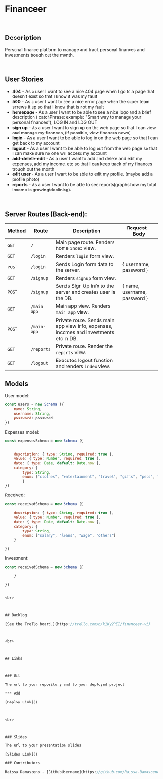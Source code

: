 # Financeer

<br>



## Description

Personal finance platform to manage and track personal finances and investments trough out the month.


<br>

## User Stories

- **404** - As a user I want to see a nice 404 page when I go to a page that doesn’t exist so that I know it was my fault
- **500** - As a user I want to see a nice error page when the super team screws it up so that I know that is not my fault
- **homepage** - As a user I want to be able to see a nice logo and a brief description ( catchPhrase: example: "Smart way to manage your personal finances"), LOG IN and LOG OUT 
- **sign up** - As a user I want to sign up on the web page so that I can view and manage my finances, (if possible, view finances news)
- **login** - As a user I want to be able to log in on the web page so that I can get back to my account
- **logout** -  As a user I want to be able to log out from the web page so that I can make sure no one will access my account
- **add-delete-edit** - As a user I want to add and delete and edit my expenses, add my income, etc so that I can keep track of my finances trough out the month
- **edit user** -  As a user I want to be able to edit my profile. (maybe add a profile photo)
- **reports** - As a user I want to be able to see reports(graphs how my total income is growing/declining).



<br>



## Server Routes (Back-end):



| **Method** | **Route**   | **Description**                                              | Request  - Body                |
| ---------- | ----------- | ------------------------------------------------------------ | ------------------------------ |
| `GET`      | `/`         | Main page route.  Renders home `index` view.                 |                                |
| `GET`      | `/login`    | Renders `login` form view.                                   |                                |
| `POST`     | `/login`    | Sends Login form data to the server.                         | { username, password }         |
| `GET`      | `/signup`   | Renders `signup` form view.                                  |                                |
| `POST`     | `/signup`   | Sends Sign Up info to the server and creates user in the DB. | {  name, username, password  } |
| `GET`      | `/main app` | Main app view. Renders `main app` view.                      |                                |
| `POST`     | `/main-app` | Private route. Sends main app view info, expenses, incomes and investments etc in DB.         |                                
| `GET`      | `/reports`  | Private route. Render the `reports` view.                    |                                |
| `GET`      | `/logout`   | Executes logout function and renders `index` view.           |                                |







## Models

User model:


```javascript
const users = new Schema ({
    name: String,
    username: String,
    password: password
})

```

Expenses model:

```javascript
const expensesSchema = new Schema ({ 

    
    description: { type: String, required: true },
    value: { type: Number, required: true },
    date: { type: Date, default: Date.now },
    category: {
        type: String,
        enum: ["clothes", "entertainment", "travel", "gifts", "pets", "investments", "education", "debts", "health", "purchases", "house", "bars", "restaurants", "subscriptions", "food", "transport", "other"]
        }    
})

```

Received:

```javascript
const receivedSchema = new Schema ({ 

    description: { type: String, required: true },
    value: { type: Number, required: true },
    date: { type: Date, default: Date.now },
    category: { 
        type: String, 
        enum: ["salary", "loans", "wage", "others"] 
    }

})

```

Investment:

```javascript
const receivedSchema = new Schema ({ 

    }

})


<br>



## Backlog

[See the Trello board.](https://trello.com/b/k1Ky2PEI/financeer-v2)



<br>



## Links



### Git

The url to your repository and to your deployed project

*** Add

[Deploy Link]()



<br>



### Slides

The url to your presentation slides

[Slides Link]()

### Contributors

Raissa Damasceno - [GitHubUsername](https://github.com/Raissa-Damasceno) - [LinkedinLink](https://www.linkedin.com/in/raissa-damasceno/)<br>
